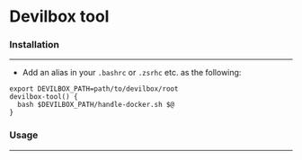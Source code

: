 # Devilbox tool

### Installation

---

* Add an alias in your `.bashrc` or `.zsrhc` etc. as the following:

```
export DEVILBOX_PATH=path/to/devilbox/root
devilbox-tool() {
  bash $DEVILBOX_PATH/handle-docker.sh $@
}
```

### Usage

---
